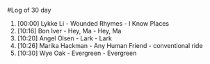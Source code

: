 #Log of 30 day

1. [00:00] Lykke Li - Wounded Rhymes - I Know Places
1. [10:16] Bon Iver - Hey, Ma - Hey, Ma
1. [10:20] Angel Olsen - Lark - Lark
1. [10:26] Marika Hackman - Any Human Friend - conventional ride
1. [10:30] Wye Oak - Evergreen - Evergreen
